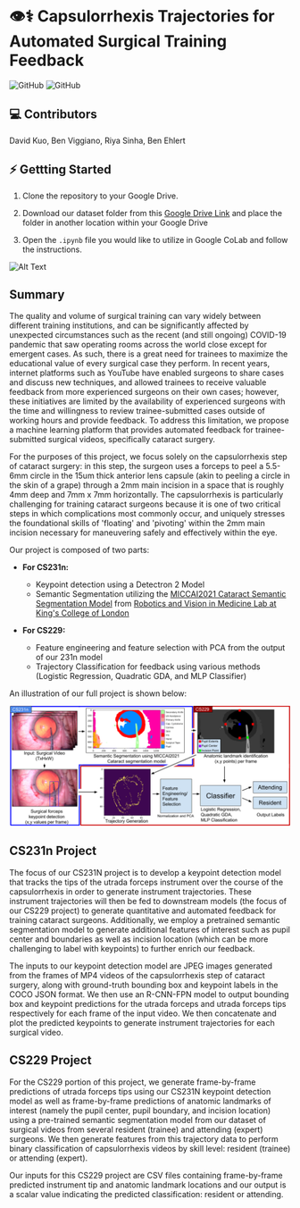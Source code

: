 # 👁⚕️ Capsulorrhexis Trajectories for Automated Surgical Training Feedback 

![GitHub](https://img.shields.io/badge/CS231n-Final%20Project-red) ![GitHub](https://img.shields.io/badge/CS229-Final%20Project-red)

## 💻 Contributors 
David Kuo, Ben Viggiano, Riya Sinha, Ben Ehlert

## ⚡️ Gettting Started 
1) Clone the repository to your Google Drive.<br>  

2) Download our dataset folder from this [Google Drive Link](https://drive.google.com/drive/folders/1QUk7AXNivhF9SRqwJA2lCihnp-nO8Juh?usp=sharing) and place the folder in another location within your Google Drive

3) Open the `.ipynb` file you would like to utilize in Google CoLab and follow the instructions.

![Alt Text](https://github.com/davidekuo/rhexis-trajectory/blob/main/rhexis_trajectory_output.gif)

## Summary
The quality and volume of surgical training can vary widely between different training institutions, and can be significantly affected by unexpected circumstances such as the recent (and still ongoing) COVID-19 pandemic that saw operating rooms across the world close except for emergent cases. As such, there is a great need for trainees to maximize the educational value of every surgical case they perform. In recent years, internet platforms such as YouTube have enabled surgeons to share cases and discuss new techniques, and allowed trainees to receive valuable feedback from more experienced surgeons on their own cases; however, these initiatives are limited by the availability of experienced surgeons with the time and willingness to review trainee-submitted cases outside of working hours and provide feedback. To address this limitation, we propose a machine learning platform that provides automated feedback for trainee-submitted surgical videos, specifically cataract surgery. 

For the purposes of this project, we focus solely on the capsulorrhexis step of cataract surgery: in this step, the surgeon uses a forceps to peel a 5.5-6mm circle in the 15um thick anterior lens capsule (akin to peeling a circle in the skin of a grape) through a 2mm main incision in a space that is roughly 4mm deep and 7mm x 7mm horizontally. The capsulorrhexis is particularly challenging for training cataract surgeons because it is one of two critical steps in which complications most commonly occur, and uniquely stresses the foundational skills of 'floating' and 'pivoting' within the 2mm main incision necessary for maneuvering safely and effectively within the eye.


Our project is composed of two parts:
* **For CS231n:** 
  * Keypoint detection using a Detectron 2 Model
  * Semantic Segmentation utilizing the [MICCAI2021 Cataract Semantic Segmentation Model](https://github.com/RViMLab/MICCAI2021_Cataract_semantic_segmentation) from [Robotics and Vision in Medicine Lab at King's College of London](https://rvim.online/)

* **For CS229:** 
  * Feature engineering and feature selection with PCA from the output of our 231n model
  * Trajectory Classification for feedback using various methods (Logistic Regression, Quadratic GDA, and MLP Classifier)



An illustration of our full project is shown below:

![alt text](https://github.com/davidekuo/rhexis-trajectory/blob/main/ModelOverview.png)



## CS231n Project
The focus of our CS231N project is to develop a keypoint detection model that tracks the tips of the utrada forceps instrument over the course of the capsulorrhexis in order to generate instrument trajectories. These instrument trajectories will then be fed to downstream models (the focus of our CS229 project) to generate quantitative and automated feedback for training cataract surgeons. Additionally, we employ a pretrained semantic segmentation model to generate additional features of interest such as pupil center and boundaries as well as incision location (which can be more challenging to label with keypoints) to further enrich our feedback.

The inputs to our keypoint detection model are JPEG images generated from the frames of MP4 videos of the capsulorrhexis step of cataract surgery, along with ground-truth bounding box and keypoint labels in the COCO JSON format. We then use an R-CNN-FPN model to output bounding box and keypoint predictions for the utrada forceps and utrada forceps tips respectively for each frame of the input video. We then concatenate and plot the predicted keypoints to generate instrument trajectories for each surgical video.

## CS229 Project
For the CS229 portion of this project, we generate frame-by-frame predictions of utrada forceps tips using our CS231N keypoint detection model as well as frame-by-frame predictions of anatomic landmarks of interest (namely the pupil center, pupil boundary, and incision location) using a pre-trained semantic segmentation model from our dataset of surgical videos from several resident (trainee) and attending (expert) surgeons. We then generate features from this trajectory data to perform binary classification of capsulorrhexis videos by skill level: resident (trainee) or attending (expert).

Our inputs for this CS229 project are CSV files containing frame-by-frame predicted instrument tip and anatomic landmark locations and our output is a scalar value indicating the predicted classification: resident or attending.

